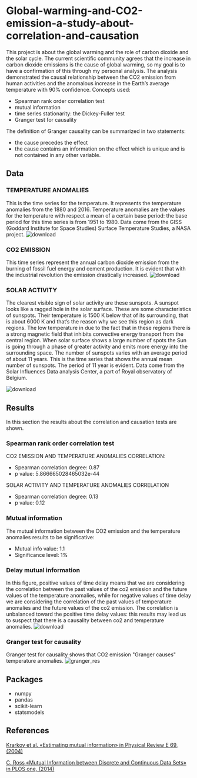 # Global-warming-and-CO2-emission-a-study-about-correlation-and-causation

This project is about the global warming and the role of carbon dioxide and the solar cycle. 
The current scientific community agrees that the increase in carbon dioxide emissions is the cause of global warming, 
so my goal is to have a confirmation of this through my personal analysis.
The analysis demonstrated the causal relationship between the CO2 emission from human activities and the anomalous increase 
in the Earth’s average temperature with 90% confidence.
Concepts used:
* Spearman rank order correlation test
* mutual information
* time series stationarity: the Dickey-Fuller test
* Granger test for causality

The definition of Granger causality can be summarized in two statements:
* the cause precedes the effect
* the cause contains an information on the effect which is unique and is not
   contained in any other variable.


## Data
### TEMPERATURE ANOMALIES
This is the time series for the temperature. It represents the temperature anomalies from the 1880 and 2016. 
Temperature anomalies are the values for the temperature with respect a mean of a certain base period: the base period for this time series is from 1951 to 1980. 
Data come from the GISS (Goddard Institute for Space Studies) Surface Temperature Studies, a NASA project.
![download](https://github.com/alessio-git21/Global-warming-and-CO2-emission-a-study-about-correlation-and-causation/assets/100300894/9f825199-1f01-4dd4-9368-b05220a0260b)


### CO2 EMISSION
This time series represent the annual carbon dioxide emission from the burning of fossil fuel energy and cement production. 
It is evident that with the industrial revolution the emission drastically increased.
![download](https://github.com/alessio-git21/Global-warming-and-CO2-emission-a-study-about-correlation-and-causation/assets/100300894/321d3249-a6d5-428b-b92a-7ad998dc833c)


### SOLAR ACTIVITY
The clearest visible sign of solar activity are these sunspots. A sunspot looks like a ragged hole in the solar surface. 
These are some characteristics of sunspots. Their temperature is 1500 K below that of its surrounding, that is about 6000 K 
and that’s the reason why we see this region as dark regions. The low temperature in due to the fact that in these regions there is a strong magnetic field  that inhibits convective energy transport from the central region. When solar surface shows a large number of spots the Sun is going through a phase of greater activity and emits more energy into the surrounding space. The number of sunspots varies with an average period of about 11 years. 
This is the time series that shows the annual mean number of sunspots. The period of 11 year is evident. Data come from the Solar Influences Data analysis Center, a part of Royal observatory of Belgium.

![download](https://github.com/alessio-git21/Global-warming-and-CO2-emission-a-study-about-correlation-and-causation/assets/100300894/108a56d6-d011-449f-8720-b4d2a6380256)

## Results
In this section the results about the correlation and causation tests are shown.

### Spearman rank order correlation test

CO2 EMISSION AND TEMPERATURE ANOMALIES CORRELATION:
* Spearman correlation degree: 0.87
* p value: 5.866665028465032e-44

SOLAR ACTIVITY AND TEMPERATURE ANOMALIES CORRELATION
* Spearman correlation degree: 0.13
* p value: 0.12

### Mutual information
The mutual information between the CO2 emission and the temperature anomalies results to be significative:
* Mutual info value: 1.1
* Significance level: 1%


### Delay mutual information
In this figure, positive values of time delay means that we are considering the correlation between the past values of the co2 emission and the future values of 
the temperature anomalies, while for negative values of time delay we are considering the correlation of the past values of temperature anomalies and the future 
values of the co2 emission. The correlation is unbalanced toward the positive time delay values: this results may lead us to suspect that there is a causality 
between co2 and temperature anomalies.
![download](https://github.com/alessio-git21/Global-warming-and-CO2-emission-a-study-about-correlation-and-causation/assets/100300894/155b1948-1ef4-4e13-b22c-a41a26d9940f)

### Granger test for causality
Granger test for causality shows that CO2 emission "Granger causes" temperature anomalies.
![granger_res](https://github.com/alessio-git21/Global-warming-and-CO2-emission-a-study-about-correlation-and-causation/assets/100300894/603351ea-b475-4655-907b-495dcc31907d)




## Packages
* numpy
* pandas
* scikit-learn
* statsmodels


## References
[Krarkov et al. «Estimating mutual information» in Physical Review E 69, (2004)](https://arxiv.org/abs/cond-mat/0305641)

[C. Ross «Mutual Information between Discrete and Continuous Data Sets» in PLOS one, (2014)](https://journals.plos.org/plosone/article?id=10.1371/journal.pone.0087357)
